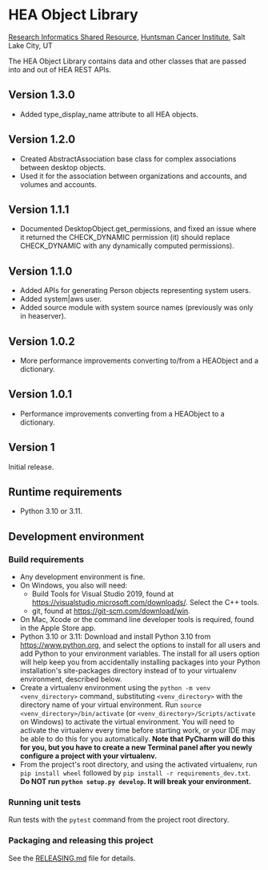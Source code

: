 # HEA Object Library
[Research Informatics Shared Resource](https://risr.hci.utah.edu), [Huntsman Cancer Institute](https://healthcare.utah.edu/huntsmancancerinstitute/), Salt Lake City, UT

The HEA Object Library contains data and other classes that are passed into and out of HEA REST APIs.

## Version 1.3.0
* Added type_display_name attribute to all HEA objects.

## Version 1.2.0
* Created AbstractAssociation base class for complex associations between desktop objects.
* Used it for the association between organizations and accounts, and volumes and accounts.

## Version 1.1.1
* Documented DesktopObject.get_permissions, and fixed an issue where it returned the CHECK_DYNAMIC permission (it)
should replace CHECK_DYNAMIC with any dynamically computed permissions).

## Version 1.1.0
* Added APIs for generating Person objects representing system users.
* Added system|aws user.
* Added source module with system source names (previously was only in heaserver).

## Version 1.0.2
* More performance improvements converting to/from a HEAObject and a dictionary.

## Version 1.0.1
* Performance improvements converting from a HEAObject to a dictionary.

## Version 1
Initial release.

## Runtime requirements
* Python 3.10 or 3.11.

## Development environment

### Build requirements
* Any development environment is fine.
* On Windows, you also will need:
    * Build Tools for Visual Studio 2019, found at https://visualstudio.microsoft.com/downloads/. Select the C++ tools.
    * git, found at https://git-scm.com/download/win.
* On Mac, Xcode or the command line developer tools is required, found in the Apple Store app.
* Python 3.10 or 3.11: Download and install Python 3.10 from https://www.python.org, and select the options to install
for all users and add Python to your environment variables. The install for all users option will help keep you from
accidentally installing packages into your Python installation's site-packages directory instead of to your virtualenv
environment, described below.
* Create a virtualenv environment using the `python -m venv <venv_directory>` command, substituting `<venv_directory>`
with the directory name of your virtual environment. Run `source <venv_directory>/bin/activate` (or `<venv_directory>/Scripts/activate` on Windows) to activate the virtual
environment. You will need to activate the virtualenv every time before starting work, or your IDE may be able to do
this for you automatically. **Note that PyCharm will do this for you, but you have to create a new Terminal panel
after you newly configure a project with your virtualenv.**
* From the project's root directory, and using the activated virtualenv, run `pip install wheel` followed by
  `pip install -r requirements_dev.txt`. **Do NOT run `python setup.py develop`. It will break your environment.**

### Running unit tests
Run tests with the `pytest` command from the project root directory.

### Packaging and releasing this project
See the [RELEASING.md](RELEASING.md) file for details.
